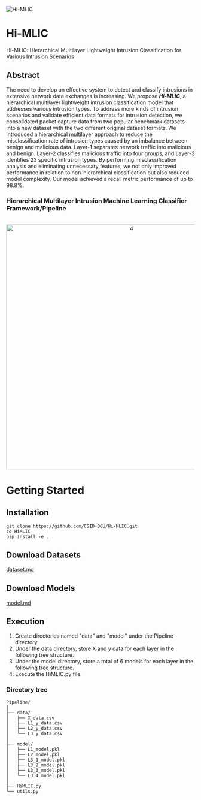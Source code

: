 ![Hi-MLIC](https://github.com/CSID-DGU/Hi-MLIC/assets/95370711/832a1789-bb5a-419a-b4fb-38a2f362effb)


# Hi-MLIC
Hi-MLIC: Hierarchical Multilayer Lightweight Intrusion Classification for Various Intrusion Scenarios

## Abstract
The need to develop an effective system to detect and classify intrusions in extensive network data exchanges is increasing. We propose ***Hi-MLIC***, a hierarchical multilayer lightweight intrusion classification model that addresses various intrusion types. To address more kinds of intrusion scenarios and validate efficient data formats for intrusion detection, we consolidated packet capture data from two popular benchmark datasets into a new dataset with the two different original dataset formats. We introduced a hierarchical multilayer approach to reduce the misclassification rate of intrusion types caused by an imbalance between benign and malicious data. Layer-1 separates network traffic into malicious and benign. Layer-2 classifies malicious traffic into four groups, and Layer-3 identifies 23 specific intrusion types. By performing misclassification analysis and eliminating unnecessary features, we not only improved performance in relation to non-hierarchical classification but also reduced model complexity. Our model achieved a recall metric performance of up to 98.8%.

### Hierarchical Multilayer Intrusion Machine Learning Classifier Framework/Pipeline
<p align="center">
    <br>
    <img width="654" alt="4" src="https://github.com/CSID-DGU/Hi-MLIC/assets/95370711/629048e5-661d-4dab-ab3f-d5b298aea464">
    <br>
<p>



# Getting Started
## Installation
```
git clone https://github.com/CSID-DGU/Hi-MLIC.git
cd HiMLIC
pip install -e .
```

## Download Datasets
[dataset.md](https://github.com/CSID-DGU/Hi-MLIC/blob/main/dataset.md)

## Download Models
[model.md](https://github.com/CSID-DGU/Hi-MLIC/blob/main/model.md)

## Execution
1. Create directories named "data" and "model" under the Pipeline directory.
2. Under the data directory, store X and y data for each layer in the following tree structure.
3. Under the model directory, store a total of 6 models for each layer in the following tree structure.
4. Execute the HiMLIC.py file.
   
### Directory tree
```
Pipeline/
│
├── data/
│   ├── X_data.csv
│   ├── L1_y_data.csv
│   ├── L2_y_data.csv
│   └── L3_y_data.csv
│
├── model/
│   ├── L1_model.pkl
│   ├── L2_model.pkl
│   ├── L3_1_model.pkl
│   ├── L3_2_model.pkl
│   ├── L3_3_model.pkl
│   └── L3_4_model.pkl
│
├── HiMLIC.py
└── utils.py
```
